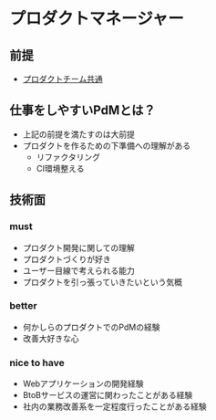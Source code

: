 # プロダクトマネージャー

## 前提

 * [プロダクトチーム共通](/jobs/common.md)

## 仕事をしやすいPdMとは？
- 上記の前提を満たすのは大前提
- プロダクトを作るための下準備への理解がある
    - リファクタリング
    - CI環境整える

## 技術面
### must
- プロダクト開発に関しての理解
- プロダクトづくりが好き
- ユーザー目線で考えられる能力
- プロダクトを引っ張っていきたいという気概

### better
- 何かしらのプロダクトでのPdMの経験
- 改善大好きな心

### nice to have
- Webアプリケーションの開発経験
- BtoBサービスの運営に関わったことがある経験
- 社内の業務改善系を一定程度行ったことがある経験
